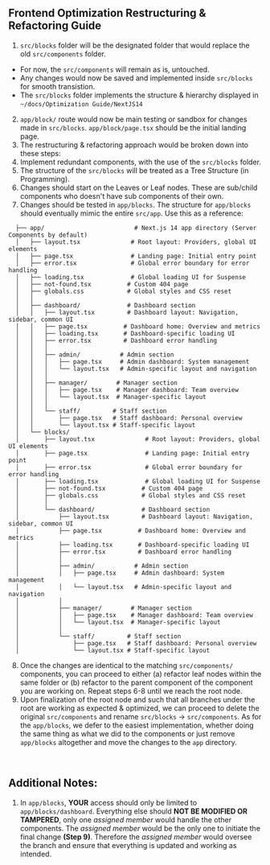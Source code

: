 ## Frontend Optimization Restructuring & Refactoring Guide

1. `src/blocks` folder will be the designated folder that would replace the old `src/components` folder.

- For now, the `src/components` will remain as is, untouched.
- Any changes would now be saved and implemented inside `src/blocks` for smooth transistion.
- The `src/blocks` folder implements the structure & hierarchy displayed in `~/docs/Optimization Guide/NextJS14`

2. `app/block/` route would now be main testing or sandbox for changes made in `src/blocks`. `app/block/page.tsx` should be the initial landing page.
3. The restructuring & refactoring approach would be broken down into these steps:
4. Implement redundant components, with the use of the `src/blocks` folder.
5. The structure of the `src/blocks` will be treated as a Tree Structure (in Programming).
6. Changes should start on the Leaves or Leaf nodes. These are sub/child components who doesn't have sub components of their own.
7. Changes should be tested in `app/blocks`. The structure for `app/blocks` should eventually mimic the entire `src/app`.
   Use this as a reference:

```
  ├── app/                         # Next.js 14 app directory (Server Components by default)
  │   ├── layout.tsx              # Root layout: Providers, global UI elements
  │   ├── page.tsx                # Landing page: Initial entry point
  │   ├── error.tsx               # Global error boundary for error handling
  │   ├── loading.tsx             # Global loading UI for Suspense
  │   ├── not-found.tsx          # Custom 404 page
  │   ├── globals.css            # Global styles and CSS reset
  │   │
  │   ├── dashboard/             # Dashboard section
  │   │   ├── layout.tsx         # Dashboard layout: Navigation, sidebar, common UI
  │   │   ├── page.tsx          # Dashboard home: Overview and metrics
  │   │   ├── loading.tsx       # Dashboard-specific loading UI
  │   │   ├── error.tsx         # Dashboard error handling
  │   │   │
  │   │   ├── admin/           # Admin section
  │   │   │   ├── page.tsx     # Admin dashboard: System management
  │   │   │   └── layout.tsx   # Admin-specific layout and navigation
  │   │   │
  │   │   ├── manager/        # Manager section
  │   │   │   ├── page.tsx    # Manager dashboard: Team overview
  │   │   │   └── layout.tsx  # Manager-specific layout
  │   │   │
  │   │   └── staff/         # Staff section
  │   │       ├── page.tsx   # Staff dashboard: Personal overview
  │   │       └── layout.tsx # Staff-specific layout
  │   └── blocks/
  │       ├── layout.tsx              # Root layout: Providers, global UI elements
  │       ├── page.tsx                # Landing page: Initial entry point
  │       ├── error.tsx               # Global error boundary for error handling
  │       ├── loading.tsx             # Global loading UI for Suspense
  │       ├── not-found.tsx          # Custom 404 page
  │       ├── globals.css            # Global styles and CSS reset
  │       │
  │       └── dashboard/             # Dashboard section
  │           ├── layout.tsx         # Dashboard layout: Navigation, sidebar, common UI
  │           ├── page.tsx          # Dashboard home: Overview and metrics
  │           ├── loading.tsx       # Dashboard-specific loading UI
  │           ├── error.tsx         # Dashboard error handling
  │           │
  │           ├── admin/           # Admin section
  │           │   ├── page.tsx     # Admin dashboard: System management
  │           │   └── layout.tsx   # Admin-specific layout and navigation
  │           │
  │           ├── manager/        # Manager section
  │           │   ├── page.tsx    # Manager dashboard: Team overview
  │           │   └── layout.tsx  # Manager-specific layout
  │           │
  │           └── staff/         # Staff section
  │               ├── page.tsx   # Staff dashboard: Personal overview
  │               └── layout.tsx # Staff-specific layout
```

8. Once the changes are identical to the matching `src/components/` components, you can proceed to either (a) refactor leaf nodes within the same folder
   or (b) refactor to the parent component of the component you are working on. Repeat steps 6-8 until we reach the root node.
9. Upon finalization of the root node and such that all branches under the root are working as expected & optimized, we can proceed to delete the original `src/components` and rename `src/blocks` -> `src/components`. As for the `app/blocks`, we defer to the easiest implementation, whether doing the same thing as what we did to the components or just remove `app/blocks` altogether and move the changes to the `app` directory.

<br />

## Additional Notes:

1. In `app/blocks`, **YOUR** access should only be limited to `app/blocks/dashboard`. Everything else should **NOT BE MODIFIED OR TAMPERED**, only one _assigned member_ would handle the other components. The _assigned member_ would be the only one to initiate the final change **(Step 9)**. Therefore the _assigned member_ would oversee the branch and ensure that everything is updated and working as intended.
